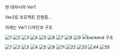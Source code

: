 현 데마시아 Ver1

Ver2로 프로젝트 진행중...

아래는 Ver1 디자인과 구조



![1](https://user-images.githubusercontent.com/60081286/92345351-038da880-f104-11ea-8923-309c48748a29.png)
![2](https://user-images.githubusercontent.com/60081286/92345360-07b9c600-f104-11ea-89cf-50f67e71127c.png)
![3](https://user-images.githubusercontent.com/60081286/92345365-08525c80-f104-11ea-8eb2-60cb7edf353c.png)
![4](https://user-images.githubusercontent.com/60081286/92345366-08eaf300-f104-11ea-8558-19234c697ac0.png)
![5](https://user-images.githubusercontent.com/60081286/92345368-0a1c2000-f104-11ea-93b4-47ddd6783a23.png)
![6](https://user-images.githubusercontent.com/60081286/92345369-0ab4b680-f104-11ea-94f4-ee7dcd5e60df.png)
![7](https://user-images.githubusercontent.com/60081286/92345370-0b4d4d00-f104-11ea-98f6-f4b253dd8b60.png)
![8](https://user-images.githubusercontent.com/60081286/92345373-0c7e7a00-f104-11ea-83f1-e188b9e68fd5.png)
![9](https://user-images.githubusercontent.com/60081286/92345375-0d171080-f104-11ea-9050-a4fcacc021bb.png)
![backend 구조](https://user-images.githubusercontent.com/60081286/92345376-0dafa700-f104-11ea-883c-863ac2156185.PNG)

![1](https://user-images.githubusercontent.com/60081286/95017243-41de9f00-0693-11eb-8025-a0eec139fa94.PNG)
![2](https://user-images.githubusercontent.com/60081286/95017245-430fcc00-0693-11eb-8e51-2f7f2197889e.PNG)
![3](https://user-images.githubusercontent.com/60081286/95017248-430fcc00-0693-11eb-8470-bfff4f333acf.PNG)
![4](https://user-images.githubusercontent.com/60081286/95017249-43a86280-0693-11eb-836f-efcac60f39f4.PNG)
![5](https://user-images.githubusercontent.com/60081286/95017250-43a86280-0693-11eb-97a4-2b610aeae03b.PNG)
![6](https://user-images.githubusercontent.com/60081286/95017251-4440f900-0693-11eb-93dc-5fd712fd74f3.PNG)
![11](https://user-images.githubusercontent.com/60081286/95017252-44d98f80-0693-11eb-8667-f6e132a1b568.png)
![22](https://user-images.githubusercontent.com/60081286/95017255-45722600-0693-11eb-8626-01f3c5d8bdb3.png)
![33](https://user-images.githubusercontent.com/60081286/95017256-45722600-0693-11eb-948f-795683ebc737.png)
![44](https://user-images.githubusercontent.com/60081286/95017257-460abc80-0693-11eb-9953-a36cbb2f6c61.png)
![55](https://user-images.githubusercontent.com/60081286/95017258-46a35300-0693-11eb-8f2e-185d78a24b1e.png)